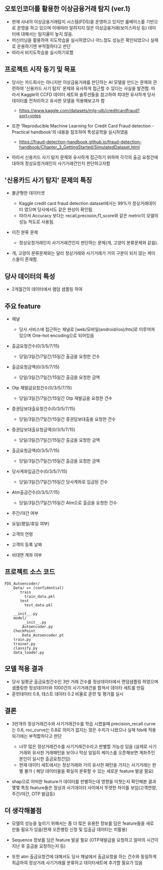 ## 오토인코더를 활용한 이상금융거래 탐지 (ver.1)

* 현재 사내의 이상금융거래탐지 시스템(FDS)을 운영하고 있지만 룰베이스를 기반으로 운영을 하고 있으며 이에따라 알려지지 않은 이상금융거래(보이스피싱 등) 데이터에 대해서는 탐지율이 높지 않음.
* 머신러닝을 활용하여 지도학습을 실시하였으나 어느정도 성능은 확인되었으나 실제로 운용하기엔 부적절하다고 판단
* 따라서 비지도학습을 실시하기로함

## 프로젝트 시작 동기 및 목표
* 당사는 카드회사는 아니지만 이상금융거래를 판단하는 AI 모델을 만드는 문제와 관련하여 '신용카드 사기 탐지' 문제와 유사하게 접근할 수 있다는 사실을 발견함. 따라서 Kaggle의 CCFD 데이터 세트와 솔루션들을 참고하여 최대한 유사하게 당사 데이터를 전처리하고 유사한 모델을 적용해보고자 함
  * https://www.kaggle.com/datasets/mlg-ulb/creditcardfraud?sort=votes
  
* 또한 'Reproducible Machine Learning for Credit Card Fraud detection - Practical handbook'의 내용을 참조하여 특성공학을 실시하였음
  * https://fraud-detection-handbook.github.io/fraud-detection-handbook/Chapter_3_GettingStarted/SimulatedDataset.html
  
* 따라서 신용카드 사기 탐지 문제와 유사하게 접근하기 위하여 각각의 출금 요청건에 대하여 정상요청거래인지 사기거래건인지 판단하고자함

## '신용카드 사기 탐지' 문제의 특징
* 불균형한 데이터셋
  * Kaggle credit card fraud detection dataset에서는 99%가 정상거래데이터 였으며 당사에서도 같은 현상이 확인됨.
  * 따라서 Accuracy 보다는 recall,precision,f1_score와 같은 metric이 모델의 성능 척도로 사용됨.
 
* 이진 분류 문제
  * 정상요청거래인지 사기거래건인지 판단하는 문제(개, 고양이 분류문제와 같음).
  
* 개, 고양이 분류문제와는 달리 정상거래와 사기거래가 거의 구분이 되지 않는 케이스들이 존재함.

## 당사 데이터의 특성
* 2개월간의 데이터에서 램덤 샘플링 하여 

## 주요 feature

* 채널
  * 당사 서비스에 접근하는 채널로 [web/모바일(android/ios)/hts]로 이루어져 있으며 One-hot encoding으로 되어있음
  
* 출금요청건수(0/3/5/7/15)
  * 당일/3일간/7일간/15일간 출금을 요청한 건수
   
* 출금요청금액(0/3/5/7/15)
  * 당일/3일간/7일간/15일간 출금을 요청한 금액

* Otp 재발급요청건수(0/3/5/7/15)
  * 당일/3일간/7일간/15일간 Otp 재발급을 요청한 건수

* 증권담보대출요청건수(0/3/5/7/15)
  * 당일/3일간/7일간/15일간 증권담보대출을 요청한 건수

* 증권담보대출요청금액(0/3/5/7/15)
  * 당일/3일간/7일간/15일간 출금을 요청한 금액

* 출금요청금액(0/3/5/7/15)
  * 당일/3일간/7일간/15일간 출금을 요청한 금액

* 당사계좌입금건수(0/3/5/7/15)
  * 당일/3일간/7일간/15일간 당사계좌로 입금된 건수

* Atm출금건수(0/3/5/7/15)
  * 당일/3일간/7일간/15일간 Atm으로 출금을 요청한 건수

* 주간/야간 여부
* 요일(평일/휴일 여부)
* 고객의 연령
* 고객의 등록 날짜
* 비대면 계좌 여부
  
## 프로젝트 소스 코드 

```
FDS_Autoencoder/
    Data/ => (confidential)
       train
         train_data.pkl
       test
         test_data.pkl
         
    __init__.py
    model/
        __init__.py
        Autoencoder.py
    CheckPoint
        Date_Autoencoder.pt
    train.py
    trainer.py
    classify.py
    data_loader.py
```

## 모델 적용 결과
* 당사 일평균 출금요청건수인 3만 거래 건수를 정상데이터에서 랜덤샘플링 하였으며 샘플링한 정상데이터와 1000건의 사기거래건을 합쳐서 데이터 세트를 만듬
* 훈련데이터 0.8, 테스트 데이터 0.2 비율로 훈련 및 평가를 실시


## 결론

* 3만개의 정상거래건수와 사기거래건수를 학습 시켰을때 precision_recall curve는 0.6, roc_curve는 0.8로 의미가 없지는 않은 수치가 나왔으나 실제 fds에 적용되기에는 부적합하다고 판단
  * 너무 많은 정상거래건수를 사기거래건수라고 판별할 가능성 있음 (실제로 사기거래와 유사한 거래패턴을 보이나 막상 일일히 케이스를 오픈해보면 계좌주인 본인이 실시한 출금요청건임)
  * 현재 데이터 세트에서는 정상거래와 거의 유사한 패턴을 가지는 사기거래는 판별 불가 ( 해당 데이터들을 확실히 분류할 수 있는 새로운 feature 발굴 필요)
  
* shap으로 어떠한 feature가 데이터를 판별하는데 영향을 미쳣는지 확인해본 결과 몇몇 특정 feature들은 정상과 사기데이터 사이에서 뚜렷한 차이를 보임(고객연령, 주간/야간, OTP 발급등)

## 더 생각해볼점

* 모델의 성능을 높이기 위해서는 좀 더 많은 유용한 정보를 담은 feature들을 새로 만들 필요가 있음(현재 오픈뱅킹 신청 및 입출금 데이터는 미활용)

* Sequence 정보를 담은 feature 발굴 필요 (OTP재발급을 요청하고 얼마의 시간이 지난 후 출금을 요청하는지 등)

* 또한 atm 출금요청건에 대해서도 당사 채널에서 출금요청을 하는 건수와 동일하게 취급하여 정상거래 사기거래를 분류하고 데이터세트에 추가할 필요가 있음
